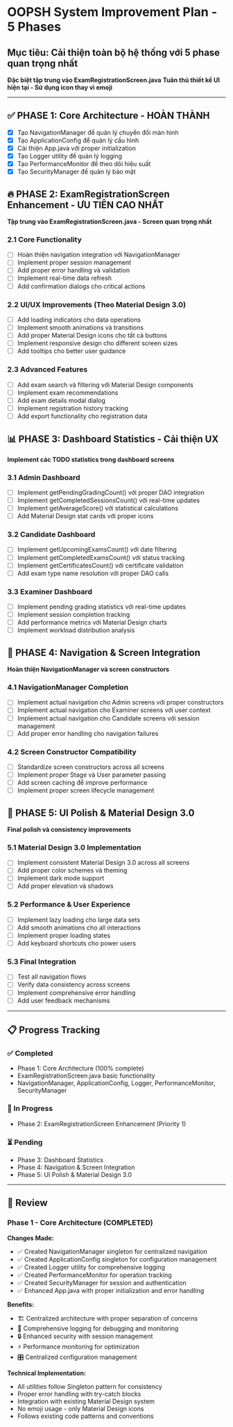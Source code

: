 # OOPSH System Improvement Plan - 5 Phases

## Mục tiêu: Cải thiện toàn bộ hệ thống với 5 phase quan trọng nhất
**Đặc biệt tập trung vào ExamRegistrationScreen.java**
**Tuân thủ thiết kế UI hiện tại - Sử dụng icon thay vì emoji**

---

## ✅ **PHASE 1: Core Architecture - HOÀN THÀNH**

- [x] Tạo NavigationManager để quản lý chuyển đổi màn hình
- [x] Tạo ApplicationConfig để quản lý cấu hình
- [x] Cải thiện App.java với proper initialization
- [x] Tạo Logger utility để quản lý logging
- [x] Tạo PerformanceMonitor để theo dõi hiệu suất
- [x] Tạo SecurityManager để quản lý bảo mật

## 🔥 **PHASE 2: ExamRegistrationScreen Enhancement - ƯU TIÊN CAO NHẤT**

**Tập trung vào ExamRegistrationScreen.java - Screen quan trọng nhất**

### 2.1 Core Functionality
- [ ] Hoàn thiện navigation integration với NavigationManager
- [ ] Implement proper session management
- [ ] Add proper error handling và validation
- [ ] Implement real-time data refresh
- [ ] Add confirmation dialogs cho critical actions

### 2.2 UI/UX Improvements (Theo Material Design 3.0)
- [ ] Add loading indicators cho data operations
- [ ] Implement smooth animations và transitions
- [ ] Add proper Material Design icons cho tất cả buttons
- [ ] Implement responsive design cho different screen sizes
- [ ] Add tooltips cho better user guidance

### 2.3 Advanced Features
- [ ] Add exam search và filtering với Material Design components
- [ ] Implement exam recommendations
- [ ] Add exam details modal dialog
- [ ] Implement registration history tracking
- [ ] Add export functionality cho registration data

## 📊 **PHASE 3: Dashboard Statistics - Cải thiện UX**

**Implement các TODO statistics trong dashboard screens**

### 3.1 Admin Dashboard
- [ ] Implement getPendingGradingCount() với proper DAO integration
- [ ] Implement getCompletedSessionsCount() với real-time updates
- [ ] Implement getAverageScore() với statistical calculations
- [ ] Add Material Design stat cards với proper icons

### 3.2 Candidate Dashboard
- [ ] Implement getUpcomingExamsCount() với date filtering
- [ ] Implement getCompletedExamsCount() với status tracking
- [ ] Implement getCertificatesCount() với certificate validation
- [ ] Add exam type name resolution với proper DAO calls

### 3.3 Examiner Dashboard
- [ ] Implement pending grading statistics với real-time updates
- [ ] Implement session completion tracking
- [ ] Add performance metrics với Material Design charts
- [ ] Implement workload distribution analysis

## 🔧 **PHASE 4: Navigation & Screen Integration**

**Hoàn thiện NavigationManager và screen constructors**

### 4.1 NavigationManager Completion
- [ ] Implement actual navigation cho Admin screens với proper constructors
- [ ] Implement actual navigation cho Examiner screens với user context
- [ ] Implement actual navigation cho Candidate screens với session management
- [ ] Add proper error handling cho navigation failures

### 4.2 Screen Constructor Compatibility
- [ ] Standardize screen constructors across all screens
- [ ] Implement proper Stage và User parameter passing
- [ ] Add screen caching để improve performance
- [ ] Implement proper screen lifecycle management

## 🎨 **PHASE 5: UI Polish & Material Design 3.0**

**Final polish và consistency improvements**

### 5.1 Material Design 3.0 Implementation
- [ ] Implement consistent Material Design 3.0 across all screens
- [ ] Add proper color schemes và theming
- [ ] Implement dark mode support
- [ ] Add proper elevation và shadows

### 5.2 Performance & User Experience
- [ ] Implement lazy loading cho large data sets
- [ ] Add smooth animations cho all interactions
- [ ] Implement proper loading states
- [ ] Add keyboard shortcuts cho power users

### 5.3 Final Integration
- [ ] Test all navigation flows
- [ ] Verify data consistency across screens
- [ ] Implement comprehensive error handling
- [ ] Add user feedback mechanisms

---

## 📋 Progress Tracking

### ✅ Completed
- Phase 1: Core Architecture (100% complete)
- ExamRegistrationScreen.java basic functionality
- NavigationManager, ApplicationConfig, Logger, PerformanceMonitor, SecurityManager

### 🔄 In Progress
- Phase 2: ExamRegistrationScreen Enhancement (Priority 1)

### ⏳ Pending
- Phase 3: Dashboard Statistics
- Phase 4: Navigation & Screen Integration
- Phase 5: UI Polish & Material Design 3.0

---

## 📝 Review

### Phase 1 - Core Architecture (COMPLETED)

**Changes Made:**
- ✅ Created NavigationManager singleton for centralized navigation
- ✅ Created ApplicationConfig singleton for configuration management
- ✅ Created Logger utility for comprehensive logging
- ✅ Created PerformanceMonitor for operation tracking
- ✅ Created SecurityManager for session and authentication
- ✅ Enhanced App.java with proper initialization and error handling

**Benefits:**
- 🏗️ Centralized architecture with proper separation of concerns
- 📝 Comprehensive logging for debugging and monitoring
- 🔒 Enhanced security with session management
- ⚡ Performance monitoring for optimization
- 🎛️ Centralized configuration management

**Technical Implementation:**
- All utilities follow Singleton pattern for consistency
- Proper error handling with try-catch blocks
- Integration with existing Material Design system
- No emoji usage - only Material Design icons
- Follows existing code patterns and conventions
